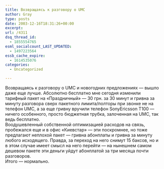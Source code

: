 ```yaml
---
title: Возвращаясь к разговору о UMC
author: Gray
type: posts
date: 2003-12-16T18:31:26+00:00
excerpt:
url: /4311
dsq_thread_id:
  - 1855554765
esml_socialcount_LAST_UPDATED:
  - 1497223564
essb_cache_expire:
  - 1614535076
categories:
  - Uncategorized

---
```








Возвращаясь к разговору о UMC и новогодних предложениях &#8212; вышло даже еще лучше. Абсолютно бесплатно мне сегодня изменили тарифный пакет на &#171;Праздничный&#187; &#8212; 30 грн. за 30 минут и гривна за минуту разговора сверх пакетного лимита/полторы при звонке не на телефон UMC, а за еще гривну вручили телефон SonyEricsson T100 &#8212; ничего особенного, просто бюджетная трубка, залоченная на UMC, так ведь бесплатно.  
Воодушевленный собственной оптимизацией расходов на связь, пробежался еще и в офис &#171;Киевстар&#187; &#8212; эти поскромнее, но тоже предлагают неплохой пакет &#8212; гривна абонплаты и гривна за минуту любого исходящего. Правда, за переход на него снимут 15 баксов, но и в этом случае имеет смысл на него перейти &#8212; на нынешнем самом дешевом пакете эти деньги уйдут абонплатой за три месяца почти разговоров.  
Итого &#8212; нормально.